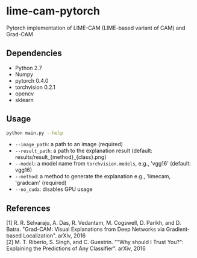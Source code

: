# lime-cam-pytorch
Pytorch implementation of LIME-CAM (LIME-based variant of CAM) and Grad-CAM


## Dependencies
* Python 2.7
* Numpy
* pytorch 0.4.0
* torchvision 0.2.1
* opencv
* sklearn


## Usage

```sh
python main.py --help
```

* ```--image_path```: a path to an image (required)
* ```--result_path```: a path to the explanation result (default: results/result_{method}_{class}.png)
* ```--model```: a model name from ```torchvision.models```, e.g., 'vgg16' (default: vgg16)
* ```--method```: a method to generate the explanation e.g., 'limecam, 'gradcam' (required)
* ```--no_cuda```: disables GPU usage


## References

\[1\] R. R. Selvaraju, A. Das, R. Vedantam, M. Cogswell, D. Parikh, and D. Batra. "Grad-CAM: Visual Explanations from Deep Networks via Gradient-based Localization". arXiv, 2016<br>
\[2\] M. T. Riberio, S. Singh, and C. Guestrin. ""Why should I Trust You?": Explaining the Predictions of Any Classifier". arXiv, 2016
